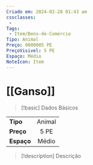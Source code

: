 ```yaml
---
Criado em: 2024-02-28 01:43 am
cssclasses:
 - 
Tags:
 - Item/Bens-de-Comércio
Tipo: Animal
Preço: 0000005 PE
PreçoVisivel: 5 PE
Espaço: Médio
NoteIcon: Item
---
```

# [[Ganso]]

> [!basic] Dados Básicos
> 
|            |     |
| ---------- |:---:|
| **Tipo**   |  Animal   |
| **Preço**  |  5 PE   |
| **Espaço** |  Médio   |
>
 
> [!description] Descrição
> 
>
